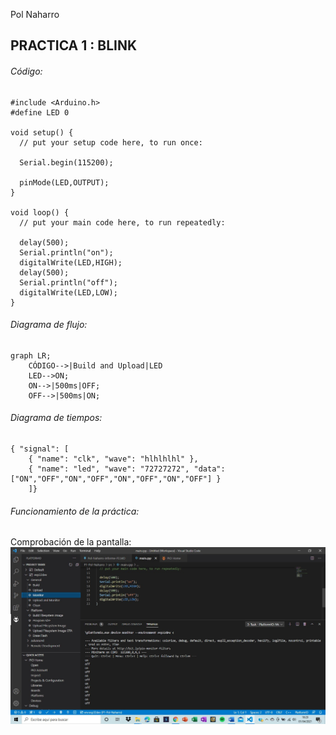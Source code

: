 Pol Naharro
## PRACTICA 1  :  BLINK 


###### Código: 

```
#include <Arduino.h>
#define LED 0

void setup() {
  // put your setup code here, to run once:

  Serial.begin(115200);

  pinMode(LED,OUTPUT);
}

void loop() {
  // put your main code here, to run repeatedly:

  delay(500);
  Serial.println("on");
  digitalWrite(LED,HIGH);
  delay(500);
  Serial.println("off");
  digitalWrite(LED,LOW);
}
```

###### Diagrama de flujo:
```mermaid
graph LR;
    CÓDIGO-->|Build and Upload|LED
    LED-->ON;
    ON-->|500ms|OFF;
    OFF-->|500ms|ON;
```
###### Diagrama de tiempos:

```wavedrom
{ "signal": [
    { "name": "clk", "wave": "hlhlhlhl" },
    { "name": "led", "wave": "72727272", "data":["ON","OFF","ON","OFF","ON","OFF","ON","OFF"] }
    ]}
```
###### Funcionamiento de la práctica:
Comprobación de la pantalla:
![alt text](on_off.jpg)